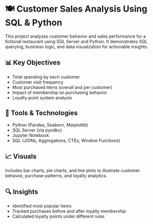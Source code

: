 # 🍽️ Customer Sales Analysis Using SQL & Python

This project analyzes customer behavior and sales performance for a fictional restaurant using SQL Server and Python. It demonstrates SQL querying, business logic, and data visualization for actionable insights.

## 📊 Key Objectives

- Total spending by each customer
- Customer visit frequency
- Most purchased items (overall and per customer)
- Impact of membership on purchasing behavior
- Loyalty point system analysis

## 🧰 Tools & Technologies

- Python (Pandas, Seaborn, Matplotlib)
- SQL Server (via pyodbc)
- Jupyter Notebook
- SQL (JOINs, Aggregations, CTEs, Window Functions)

## 📈 Visuals

Includes bar charts, pie charts, and line plots to illustrate customer behavior, purchase patterns, and loyalty analytics.

## 🔍 Insights

- Identified most popular items
- Tracked purchases before and after loyalty membership
- Calculated loyalty points under different rules
